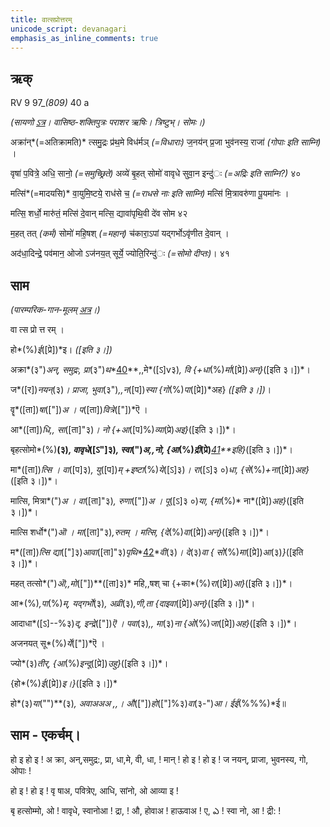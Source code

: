 ```yaml
---
title: वात्सप्रोत्तरम्  
unicode_script: devanagari  
emphasis_as_inline_comments: true
---   
```


## ऋक्

RV 9 97_*(809)* 40 a

*(सायणो [ऽत्र](https://archive.org/stream/RgVedaWithSayanasCommentaryPart4/rv_sayanabhasya_part4%23page/n323/mode/2up&sa=D&ust=1542425956308000)। वासिष्ठ-शक्तिपुत्रः पराशर ऋषिः। त्रिष्टुभ्। सोमः।)*

अक्रा॑न्*(=अतिक्रामति)* त्समु॒द्रः प्र॑थ॒मे विध॑र्मञ् *(=विधाराः)* ज॒नय॑न् प्र॒जा भुव॑नस्य॒ राजा॑ *(गोपाः इति साम्नि)* ।

वृषा॑ प॒वित्रे॒ अधि॒ सानो॒ *(=समुच्छ्रिते)* अव्ये॑ बृ॒हत् सोमो॑ वावृधे सुवा॒न इन्दु॑ः *(=अद्रिः इति साम्नि?)* ४०

मत्सि॑*(=मादयसि)* वा॒युमि॒ष्टये॒ राध॑से च॒ *(=राधसे नाः इति साम्नि)* मत्सि॑ मि॒त्रावरु॑णा पू॒यमा॑नः ।

मत्सि॒ शर्धो॒ मारु॑तं॒ मत्सि॑ दे॒वान् मत्सि॒ द्यावा॑पृथि॒वी दे॑व सोम ४२

म॒हत् तत् *(कर्म)* सोमो॑ महि॒षश् *(=महान्)* च॑कारा॒ऽपां यद्गर्भोऽवृ॑णीत दे॒वान् ।

अद॑धा॒दिन्द्रे॒ पव॑मान॒ ओजो ऽज॑नय॒त् सूर्ये॒ ज्योति॒रिन्दु॑ः *(=सोमो दीप्तः)*। ४१

## साम

*(पारम्परिक-गान-मूलम् [अत्र](https://sanskritdocuments.org/sites/pssramanujaswamy/AASHEERVACHANA%2520SAAMAANI.pdf&sa=D&ust=1542425956310000)।)*

वा त्स प्रो त्त रम् ।

हो*(%)*ई*([प्रे])*इ। *([इति ३।])*

अक्रा*(३")*अन्, समुद्रः, प्रा*(३")*थ**[40](#ftnt40)**,,मे*([ऽ]v३)*, वि {+धा*(%)*र्मा*([प्रे])*अन्}*([इति ३।])*।

ज*([र])*नयन्*(३)*। प्राजा, भुवा*(३")*,,न*([प])*स्या {गो*(%)*पा*([प्रे])*अह} *([इति ३।])*।

वॄ*([ता])*षा*(["])*अ । प*([ता])*वित्रे*(["])*ऎ ।

आ*([ता])*धि,, सा*([ता]"३)*। नो {+आ*([प]%)*व्या*(प्रे)*अइ}*([इति ३।])*।

बृहत्सोमो*(%)**(३)*, वावृधे*([ऽ"]३)*, स्वा*(")*अ,,नो, {आ*(%)*द्री*(प्रे)***[41](#ftnt41)**इहि}*([इति ३।])*।

मा*([ता])*त्सि । वा*([प]३)*, यु*([प])*म् +इष्टा*(%)*ये*([ऽ]३)*।  रा*([ऽ]३ ०)*धा, {से*(%)*+ना*([प्रे])*अह}*([इति ३।])*।

मात्सि, मित्रा*(")*अ । वा*([ता]"३)*, रुणा*(["])*अ । पू*([ऽ]३ ०)*या, {मा*(%)* ना*([प्रे])*अह}*([इति ३।])*।

मात्सि शर्धो*(")*ऒ । मा*([ता]"३)*,रुतम् । मत्सि, {दे*(%)*वा*([प्रे])*अन्}*([इति ३।])*।

म*([ता])*त्सि द्या*(["]३)*आवा*([ता]"३)*पृथि**[42](#ftnt42)**वी*(३)*। दे*(३)*वा { सो*(%)*मा*([प्रे])*आ*(३)*}*([इति ३।])*।

महत् तत्सो*(")*ऒ,,मो*(["])**([ता]३)* महि,,षश् चा {+का*(%)*रा*([प्रे])*आ}*([इति ३।])*।

आ*(%)*,पा*(%)*म्, यद्गर्भो*(३)*, अव्री*(३)*,णी,ता {दाइवा*([प्रे])*अन्}*([इति ३।])*।

आदाधा*([ऽ]--%३)*द्, इन्द्रे*(["])*ऎ । पवा*(३)*,, मा*(३)*ना {ओ*(%)*जा*([प्रे])*अह}*([इति ३।])*।

अजनयत् सू*(%)*र्ये*(["])*ऎ ।

ज्यो*(३)*तीर्, {आ*(%)*इन्दू*([प्रे])*उहु}*([इति ३।])*।  

{हो*(%)*ई*([प्रे])*इ।}*([इति ३।])*

हो*(३)*या*("")**(३)*, अवाअअअ ,,। औ*(["])*हो*(["]%३)*वा*(३-")*आ। ईई*(%%%)*ई॥          

## साम - एकर्चम्।

हो                   इ हो             इ ! अ                   क्रा, अन्,समुद्र:, प्रा, धा,मे, वी, धा, ! मान्               ! हो                 इ ! हो                 इ !  ज                   नयन्, प्राजा, भुवनस्य, गो, ओपाः             !

हो                इ ! हो               इ ! वृ               षाअ, पवित्रेए, आधि, सांनो, ओ                 आव्या            इ !

बृ                   हत्सोम्मो,                  ओ ! वावृधे, स्वानोआ ! द्रा,             ! औ,                 होवाअ ! हाऊवाअ ! ए,               ఎ ! स्वा              नो, आ ! द्री:               !